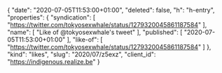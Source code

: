 {
  "date": "2020-07-05T11:53:00+01:00",
  "deleted": false,
  "h": "h-entry",
  "properties": {
    "syndication": [
      "https://twitter.com/tokyosexwhale/status/1279320045861187584"
    ],
    "name": [
      "Like of @tokyosexwhale's tweet"
    ],
    "published": [
      "2020-07-05T11:53:00+01:00"
    ],
    "like-of": [
      "https://twitter.com/tokyosexwhale/status/1279320045861187584"
    ]
  },
  "kind": "likes",
  "slug": "2020/07/z5exz",
  "client_id": "https://indigenous.realize.be"
}
